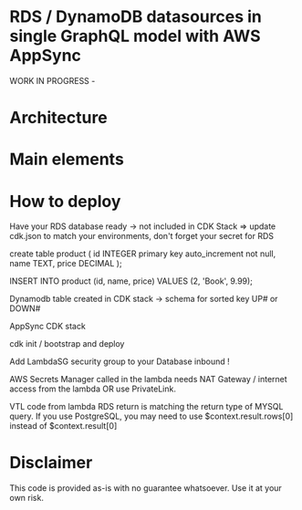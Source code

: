# RDS / DynamoDB datasources in single GraphQL model with AWS AppSync

WORK IN PROGRESS - 

# Architecture


# Main elements


# How to deploy

Have your RDS database ready -> not included in CDK Stack
=> update cdk.json to match your environments, don't forget your secret for RDS

create table product
(
    id       INTEGER primary key auto_increment not null,
    name     TEXT,
    price    DECIMAL
);

INSERT INTO product (id, name, price) VALUES (2, 'Book', 9.99);


Dynamodb table created in CDK stack -> schema for sorted key UP#<timestamp> or DOWN#<timestamp>

AppSync CDK stack

cdk init / bootstrap and deploy

Add LambdaSG security group to your Database inbound ! 

AWS Secrets Manager called in the lambda needs NAT Gateway / internet access from the lambda OR use PrivateLink.

VTL code from lambda RDS return is matching the return type of MYSQL query. 
If you use PostgreSQL, you may need to use $context.result.rows[0] instead of $context.result[0]

# Disclaimer

This code is provided as-is with no guarantee whatsoever. Use it at your own risk. 


